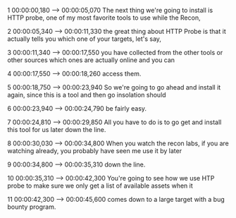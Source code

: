 1
00:00:00,180 --> 00:00:05,070
The next thing we're going to install is HTTP probe, one of my most favorite tools to use while the Recon,

2
00:00:05,340 --> 00:00:11,330
the great thing about HTTP Probe is that it actually tells you which one of your targets, let's say,

3
00:00:11,340 --> 00:00:17,550
you have collected from the other tools or other sources which ones are actually online and you can

4
00:00:17,550 --> 00:00:18,260
access them.

5
00:00:18,750 --> 00:00:23,940
So we're going to go ahead and install it again, since this is a tool and then go insolation should

6
00:00:23,940 --> 00:00:24,790
be fairly easy.

7
00:00:24,810 --> 00:00:29,850
All you have to do is to go get and install this tool for us later down the line.

8
00:00:30,030 --> 00:00:34,800
When you watch the recon labs, if you are watching already, you probably have seen me use it by later

9
00:00:34,800 --> 00:00:35,310
down the line.

10
00:00:35,310 --> 00:00:42,300
You're going to see how we use HTP probe to make sure we only get a list of available assets when it

11
00:00:42,300 --> 00:00:45,600
comes down to a large target with a bug bounty program.